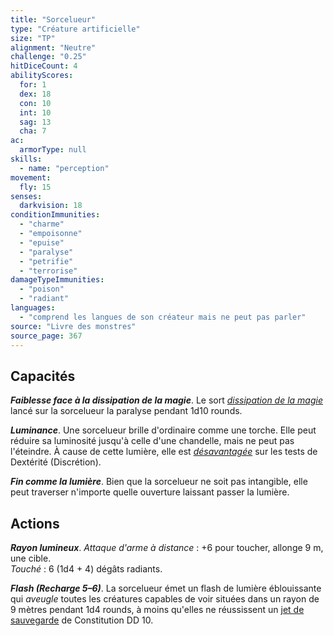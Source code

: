 ```yaml
---
title: "Sorcelueur"
type: "Créature artificielle"
size: "TP"
alignment: "Neutre"
challenge: "0.25"
hitDiceCount: 4
abilityScores:
  for: 1
  dex: 18
  con: 10
  int: 10
  sag: 13
  cha: 7
ac:
  armorType: null
skills:
  - name: "perception"
movement:
  fly: 15
senses:
  darkvision: 18
conditionImmunities:
  - "charme"
  - "empoisonne"
  - "epuise"
  - "paralyse"
  - "petrifie"
  - "terrorise"
damageTypeImmunities:
  - "poison"
  - "radiant"
languages:
  - "comprend les langues de son créateur mais ne peut pas parler"
source: "Livre des monstres"
source_page: 367
---
```

## Capacités
_**Faiblesse face à la dissipation de la magie**_. Le sort [_dissipation de la magie_](/grimoire/dissipation-de-la-magie/) lancé sur la sorcelueur la paralyse pendant 1d10 rounds.

_**Luminance**_. Une sorcelueur brille d'ordinaire comme une torche. Elle peut réduire sa luminosité jusqu'à celle d'une chandelle, mais ne peut pas l'éteindre. À cause de cette lumière, elle est [_désavantagée_](/utiliser-les-caracteristiques/#avantage-et-desavantage) sur les tests de Dextérité (Discrétion).

_**Fin comme la lumière**_. Bien que la sorcelueur ne soit pas intangible, elle peut traverser n'importe quelle ouverture laissant passer la lumière.

## Actions
_**Rayon lumineux**_. _Attaque d'arme à distance_ : +6 pour toucher, allonge 9 m, une cible.  
_Touché_ : 6 (1d4 + 4) dégâts radiants.

_**Flash (Recharge 5–6)**_. La sorcelueur émet un flash de lumière éblouissante qui _aveugle_ toutes les créatures capables de voir situées dans un rayon de 9 mètres pendant 1d4 rounds, à moins qu'elles ne réussissent un [jet de sauvegarde](/utiliser-les-caracteristiques/#jets-de-sauvegarde) de Constitution DD 10.
